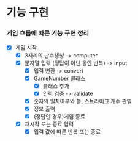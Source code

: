 # 기능 구현
### 게임 흐름에 따른 기능 구현 정리
- [x] 게임 시작
    - [x] 3자리의 난수생성 -> computer
    - [x] 문자열 입력 (정답이 아닌 동안 반복) -> input
        - [x] 입력 변환 -> convert
        - [x] GameNumber 클래스
          - [x] 클래스 추가
          - [x] 입력 검증 -> validate
        - [x] 숫자의 일치여부와 볼, 스트라이크 개수 판별
        - [x] 정보 출력
        - [x] (정답인 경우)게임 종료
    - [x] 재시작 또는 종료 입력
        - [x] 입력 값에 따른 반복 또는 종료